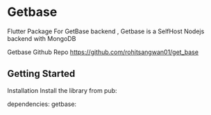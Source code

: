 # Getbase

Flutter Package For GetBase backend ,
Getbase is a SelfHost Nodejs backend with MongoDB

Getbase Github Repo
https://github.com/rohitsangwan01/get_base

## Getting Started

Installation 
Install the library from pub:

dependencies:
  getbase: <latest-version>
  


